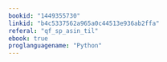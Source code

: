 ```yaml
---
bookid: "1449355730"
linkid: "b4c5337562a965a0c44513e936ab2ffa"
referal: "qf_sp_asin_til"
ebook: true
proglanguagename: "Python"
---
```

